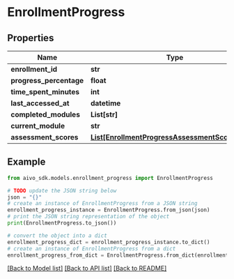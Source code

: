 # EnrollmentProgress


## Properties

Name | Type | Description | Notes
------------ | ------------- | ------------- | -------------
**enrollment_id** | **str** |  | 
**progress_percentage** | **float** |  | 
**time_spent_minutes** | **int** |  | 
**last_accessed_at** | **datetime** |  | 
**completed_modules** | **List[str]** |  | [optional] 
**current_module** | **str** |  | [optional] 
**assessment_scores** | [**List[EnrollmentProgressAssessmentScoresInner]**](EnrollmentProgressAssessmentScoresInner.md) |  | [optional] 

## Example

```python
from aivo_sdk.models.enrollment_progress import EnrollmentProgress

# TODO update the JSON string below
json = "{}"
# create an instance of EnrollmentProgress from a JSON string
enrollment_progress_instance = EnrollmentProgress.from_json(json)
# print the JSON string representation of the object
print(EnrollmentProgress.to_json())

# convert the object into a dict
enrollment_progress_dict = enrollment_progress_instance.to_dict()
# create an instance of EnrollmentProgress from a dict
enrollment_progress_from_dict = EnrollmentProgress.from_dict(enrollment_progress_dict)
```
[[Back to Model list]](../README.md#documentation-for-models) [[Back to API list]](../README.md#documentation-for-api-endpoints) [[Back to README]](../README.md)


